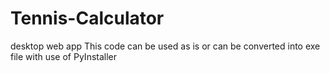 # Tennis-Calculator
desktop web app
This code can be used as is or can be converted into exe file with use of PyInstaller
